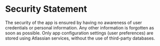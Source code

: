 # Security Statement
The security of the app is ensured by having no awareness of user credentials or personal information. Any other information is forgotten as soon as possible. Only app configuration settings (user preferences) are stored using Atlassian services, without the use of third-party databases.
